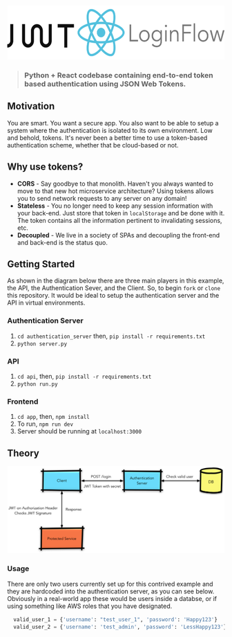 <p align="center"><img src="./logo.png" height="125" /></p>

> ### Python + React codebase containing end-to-end token based authentication using JSON Web Tokens. 
## Motivation
You are smart. You want a secure app. You also want to be able to setup a system where the authentication is isolated to its own environment. Low and behold, tokens. It's never been a better time to use a token-based authentication scheme, whether that be cloud-based or not. 

## Why use tokens?
+ **CORS** - Say goodbye to that monolith. Haven't you always wanted to move to that new hot microservice architecture? Using tokens allows you to send network requests to any server on any domain! 
+ **Stateless** - You no longer need to keep any session information with your back-end. Just store that token in ```localStorage``` and be done with it. The token contains all the information pertinent to invalidating sessions, etc. 
+ **Decoupled** - We live in a society of SPAs and decoupling the front-end and back-end is the status quo.

## Getting Started
As shown in the diagram below there are three main players in this example, the API, the Authentication Sever, and the Client. So, to begin ```fork``` or ```clone``` this repository. It would be ideal to setup the authentication server and the API in virtual environments. 

### Authentication Server
1. ```cd authentication_server``` then, ```pip install -r requirements.txt```
2. ```python server.py```

### API
1. ```cd api```, then, ```pip install -r requirements.txt```
2. ```python run.py```

### Frontend
1. ```cd app```, then, ```npm install```
2. To run, ```npm run dev```
3. Server should be running at ```localhost:3000```

## Theory
<img src="./JWT.png"/>

### Usage

There are only two users currently set up for this contrived example and they are hardcoded into the authentication server, as you can see below. Obviously in a real-world app these would be users inside a databse, or if using something like AWS roles that you have designated.

```python
  valid_user_1 = {'username': "test_user_1", 'password': 'Happy123'}
  valid_user_2 = {'username': 'test_admin', 'password': 'LessHappy123'}
```

